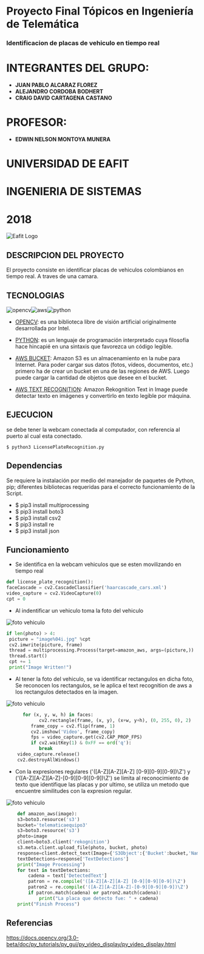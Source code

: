 # Proyecto Final Tópicos en Ingeniería de Telemática 
   ### Identificacion de placas de vehiculo en tiempo real
  
  # INTEGRANTES DEL GRUPO:
- **JUAN PABLO ALCARAZ FLOREZ**
- **ALEJANDRO CORDOBA BODHERT**
- **CRAIG DAVID CARTAGENA CASTANO**

# PROFESOR:
- **EDWIN NELSON MONTOYA MUNERA**



# UNIVERSIDAD DE EAFIT

# INGENIERIA DE SISTEMAS

# 2018

![Eafit Logo](eafit.png)



  ## DESCRIPCION DEL PROYECTO
  
  El proyecto consiste en identificar placas de vehiculos colombianos en tiempo real. A traves de una camara.

  ## TECNOLOGIAS
  
  ![opencv](opencvicono.png)![aws](aws.png)![python](pythonicono.png)

   - [OPENCV](https://opencv.org/): es una biblioteca libre de visión artificial originalmente desarrollada por Intel. 
   
   - [PYTHON](https://www.python.org/): es un lenguaje de programación interpretado cuya filosofía hace hincapié en una sintaxis que favorezca un código legible.
   
   - [AWS BUCKET](https://docs.aws.amazon.com/es_es/AmazonS3/latest/dev/UsingBucket.html): Amazon S3 es un almacenamiento en la nube para Internet. Para poder cargar sus datos (fotos, vídeos, documentos, etc.) primero ha de crear un bucket en una de las regiones de AWS. Luego puede cargar la cantidad de objetos que desee en el bucket.   
   
   - [AWS TEXT RECOGNITION](https://docs.aws.amazon.com/rekognition/latest/dg/text-detection.html): Amazon Rekognition Text in Image puede detectar texto en imágenes y convertirlo en texto legible por máquina. 
   
   ## EJECUCION
   
   se debe tener la webcam conectada al computador, con referencia al puerto al cual esta conectado.
   

  ``` $ python3 LicensePlateRecognition.py  ```


   ## Dependencias

   Se requiere la instalación por medio del manejador de paquetes de Python, pip; diferentes bibliotecas requeridas para el correcto funcionamiento de la Script.
   
   - $ pip3 install multiprocessing
   - $ pip3 install boto3
   - $ pip3 install csv2
   - $ pip3 install re
   - $ pip3 install json

   ## Funcionamiento
   
   - Se identifica en la webcam vehiculos que se esten movilizando en tiempo real
   
``` python
def license_plate_recognition():
faceCascade = cv2.CascadeClassifier('haarcascade_cars.xml')
video_capture = cv2.VideoCapture(0)
cpt = 0
```
    
   - Al indentificar un vehiculo toma la foto del vehiculo
   
   ![foto vehiculo](prueba2.jpeg)
   
```python
if len(photo) > 4:
 picture = "image%04i.jpg" %cpt
 cv2.imwrite(picture, frame)
 thread = multiprocessing.Process(target=amazon_aws, args=(picture,))
 thread.start()
 cpt += 1
 print("Image Written!")
 ```
         
            
            
   - Al tener la foto del vehiculo, se va identificar rectangulos en dicha foto, Se reconocen los rectangulos, se le aplica el text recognition de aws a los rectangulos detectados en la imagen.
   
   ![foto vehiculo](prueba1.jpeg)
   
```python
      for (x, y, w, h) in faces:
            cv2.rectangle(frame, (x, y), (x+w, y+h), (0, 255, 0), 2)
         frame_copy = cv2.flip(frame, 1)
         cv2.imshow('Video', frame_copy)
         fps = video_capture.get(cv2.CAP_PROP_FPS)
         if cv2.waitKey(1) & 0xFF == ord('q'):
            break
    video_capture.release()
    cv2.destroyAllWindows() 
   ```
    
    
 
   - Con la expresiones regulares ('([A-Z][A-Z][A-Z] [0-9][0-9][0-9])\Z') y ('([A-Z][A-Z][A-Z]-[0-9][0-9][0-9])\Z') se limita al reconocimiento de texto que identifique las placas y por ultimo, se utiliza un metodo que encuentre similitudes con la expresion regular.
   
   ![foto vehiculo](prueba3.jpeg)
   
```python
    def amazon_aws(image):
    s3=boto3.resource('s3')
    bucket='telematicaequipo3'
    s3=boto3.resource('s3')
    photo=image
    client=boto3.client('rekognition')
    s3.meta.client.upload_file(photo, bucket, photo)
    response=client.detect_text(Image={'S3Object':{'Bucket':bucket,'Name':photo}})
    textDetections=response['TextDetections']
    print("Image Processing")
    for text in textDetections:
        cadena = text['DetectedText']
        patron = re.compile('([A-Z][A-Z][A-Z] [0-9][0-9][0-9])\Z')
        patron2 = re.compile('([A-Z][A-Z][A-Z]-[0-9][0-9][0-9])\Z')
        if patron.match(cadena) or patron2.match(cadena):
            print("La placa que detecto fue: " + cadena)
    print("Finish Process") 
  ```
    
  
   
## Referencias

https://docs.opencv.org/3.0-beta/doc/py_tutorials/py_gui/py_video_display/py_video_display.html
